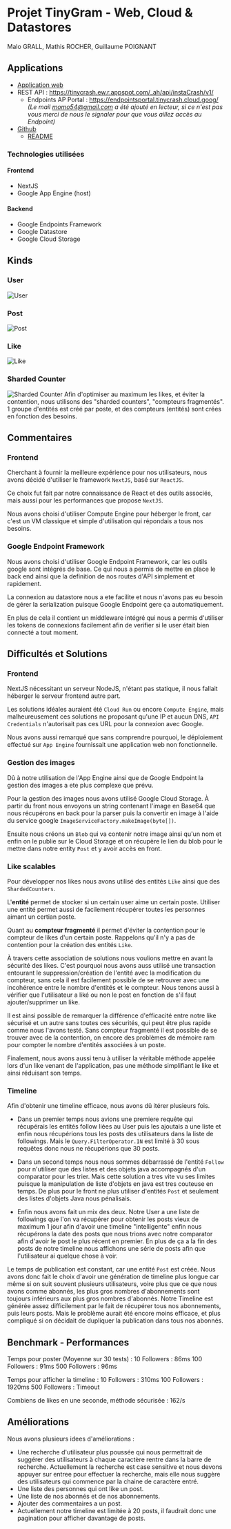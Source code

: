 # Projet TinyGram - Web, Cloud & Datastores
Malo GRALL, Mathis ROCHER, Guillaume POIGNANT

## Applications
- [Application web](http://univ-cloud.ew.r.appspot.com/)
- REST API : https://tinycrash.ew.r.appspot.com/_ah/api/instaCrash/v1/
  - Endpoints AP Portal : https://endpointsportal.tinycrash.cloud.goog/
  _(Le mail momo54@gmail.com a été ajouté en lecteur, si ce n'est pas vous merci de nous le signaler pour que vous aillez accès au Endpoint)_
- [Github](https://github.com/grallm/m1-google-cloud/)
  - [README](https://github.com/grallm/m1-google-cloud/blob/main/README.md)

### Technologies utilisées
#### Frontend
- NextJS
- Google App Engine (host)

#### Backend
- Google Endpoints Framework
- Google Datastore
- Google Cloud Storage


## Kinds
### User
![User](./img-report/user.png)

### Post
![Post](./img-report/post.png)

### Like
![Like](./img-report/like.png)

### Sharded Counter
![Sharded Counter](./img-report/sharded-counter.png)
Afin d'optimiser au maximum les likes, et éviter la contention, nous utilisons des "sharded counters", "compteurs fragmentés". 1 groupe d'entités est créé par poste, et des compteurs (entités) sont crées en fonction des besoins.
 

## Commentaires
### Frontend
Cherchant à fournir la meilleure expérience pour nos utilisateurs, nous avons décidé d'utiliser le framework `NextJS`, basé sur `ReactJS`.

Ce choix fut fait par notre connaissance de React et des outils associés, mais aussi pour les performances que propose `NextJS`.

Nous avons choisi d'utiliser Compute Engine pour héberger le front, car c'est un VM classique et simple d'utilisation qui répondais a tous nos besoins. 

### Google Endpoint Framework

Nous avons choisi d'utiliser Google Endpoint Framework, car les outils google sont intégrés de base. Ce qui nous a permis 
de mettre en place le back end ainsi que la definition de nos routes d'API simplement et rapidement.

La connexion au datastore nous a ete facilite et nous n'avons pas eu besoin de gérer la serialization puisque Google Endpoint gere ça automatiquement. 

En plus de cela il contient un middleware intégré qui nous a permis d'utiliser les tokens de connexions facilement afin de verifier
si le user était bien connecté a tout moment.

## Difficultés et Solutions
### Frontend
NextJS nécessitant un serveur NodeJS, n'étant pas statique, il nous fallait héberger le serveur frontend autre part.

Les solutions idéales auraient été `Cloud Run` ou encore `Compute Engine`, mais malheureusement ces solutions ne proposant qu'une IP et aucun DNS, `API Credentials` n'autorisait pas ces URL pour la connexion avec Google.

Nous avons aussi remarqué que sans comprendre pourquoi, le déploiement effectué sur `App Engine` fournissait une application web non fonctionnelle.

### Gestion des images

Dû à notre utilisation de l'App Engine ainsi que de Google Endpoint la gestion des images a ete plus complexe que prévu. 

Pour la gestion des images nous avons utilisé Google Cloud Storage. À partir du front nous envoyons un string contenant
l'image en Base64 que nous récupérons en back pour la parser puis la convertir en image à l'aide du service google `ImageServiceFactory.makeImage(byte[])`.

Ensuite nous créons un `Blob` qui va contenir notre image ainsi qu'un nom et enfin on le publie sur le Cloud Storage 
et on récupère le lien du blob pour le mettre dans notre entity `Post` et y avoir accès en front.

### Like scalables 
Pour développer nos likes nous avons utilisé des entités `Like` ainsi que des `ShardedCounters`. 

L'**entité** permet de stocker si un certain user aime un certain poste. Utiliser une entité permet aussi de facilement récupérer toutes les personnes aimant un certian poste.

Quant au **compteur fragmenté** il permet d'éviter la contention pour le compteur de likes d'un certain poste. Rappelons qu'il n'y a pas de contention pour la création des entités `Like`.

À travers cette association de solutions nous voulions mettre en avant la sécurité des likes. C'est pourquoi nous avons auss utilisé une transaction entourant le suppression/création de l'entité avec la modification du compteur, sans cela il est facilement possible de se retrouver avec une incohérence entre le nombre d'entités et le compteur. Nous tenons aussi à vérifier que l'utilisateur a liké ou non le post en fonction de s'il faut ajouter/supprimer un like.

Il est ainsi possible de remarquer la différence d'efficacité entre notre like sécurisé et un autre sans toutes ces sécurités, qui peut être plus rapide comme nous l'avons testé. Sans compteur fragmenté il est possible de se trouver avec de la contention, on encore des problèmes de mémoire ram pour compter le nombre d'entités associées à un poste.

Finalement, nous avons aussi tenu à utiliser la véritable méthode appelée lors d'un like venant de l'application, pas une méthode simplifiant le like et ainsi réduisant son temps.


### Timeline
Afin d'obtenir une timeline efficace, nous avons dû itérer plusieurs fois.

- Dans un premier temps nous avions une premiere requête qui récupérais les entités follow liées au User puis les ajoutais 
a une liste et enfin nous récupérions tous les posts des utilisateurs dans la liste de followings.
Mais le `Query.FilterOperator.IN` est limité à 30 sous requêtes donc nous ne récupérions que 30 posts. 

- Dans un second temps nous nous sommes débarrassé de l'entité `Follow` pour n'utiliser que des listes et des objets java 
accompagnés d'un comparator pour les trier. Mais cette solution a tres vite vu ses limites puisque la manipulation de liste 
d'objets en java est tres couteuse en temps.
De plus pour le front ne plus utiliser d'entités `Post` et seulement des listes d'objets Java nous pénalisais.

- Enfin nous avons fait un mix des deux. Notre User a une liste de followings que l'on va récupérer pour obtenir les posts
vieux de maximum 1 jour afin d'avoir une timeline "intelligente" enfin nous récupérons la date des posts que nous trions avec notre
comparator afin d'avoir le post le plus récent en premier. En plus de ça a la fin des posts de notre timeline nous affichons une 
série de posts afin que l'utilisateur ai quelque chose à voir.

Le temps de publication est constant, car une entité `Post` est créée. Nous avons donc fait le choix d'avoir une génération de timeline plus longue car même si on suit souvent plusieurs utilisateurs, voire plus que ce que nous avons comme abonnés, les plus gros nombres d'abonnements sont toujours inférieurs aux plus gros nombres d'abonnés. Notre Timeline est générée assez difficilement par le fait de récupérer tous nos abonnements, puis leurs posts. Mais le problème aurait été encore moins efficace, et plus compliqué si on décidait de dupliquer la publication dans tous nos abonnés.


## Benchmark - Performances
Temps pour poster (Moyenne sur 30 tests) :
10 Followers : 86ms
100 Followers : 91ms
500 Followers : 96ms

Temps pour afficher la timeline :
10 Followers : 310ms
100 Followers : 1920ms
500 Followers : Timeout

Combiens de likes en une seconde, méthode sécurisée : 162/s


## Améliorations
Nous avons plusieurs idees d'améliorations :
- Une recherche d'utilisateur plus poussée qui nous permettrait de suggérer des utilisateurs à chaque caractère rentre dans la barre de
recherche. Actuellement la recherche est case sensitive et nous devons appuyer sur entree pour effectuer la recherche, mais elle nous suggère 
des utilisateurs qui commence par la chaine de caractère entré.
- Une liste des personnes qui ont like un post.
- Une liste de nos abonnés et de nos abonnements.
- Ajouter des commentaires a un post.
- Actuellement notre timeline est limitée à 20 posts, il faudrait donc une pagination pour afficher davantage de posts.
